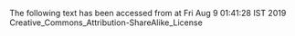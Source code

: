 The following text has been accessed from at Fri Aug 9 01:41:28 IST 2019
Creative_Commons_Attribution-ShareAlike_License
